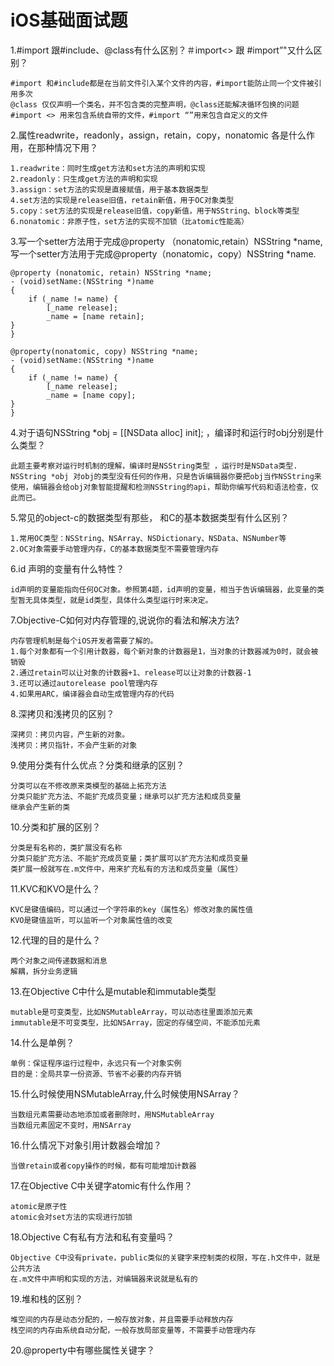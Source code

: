 # iOS基础面试题

1.#import 跟#include、@class有什么区别？＃import<> 跟 #import”"又什么区别？ 
```
#import 和#include都是在当前文件引入某个文件的内容，#import能防止同一个文件被引用多次
@class 仅仅声明一个类名，并不包含类的完整声明，@class还能解决循环包换的问题
#import <> 用来包含系统自带的文件，#import “”用来包含自定义的文件
```
2.属性readwrite，readonly，assign，retain，copy，nonatomic 各是什么作用，在那种情况下用？

```
1.readwrite：同时生成get方法和set方法的声明和实现  
2.readonly：只生成get方法的声明和实现
3.assign：set方法的实现是直接赋值，用于基本数据类型
4.set方法的实现是release旧值，retain新值，用于OC对象类型
5.copy：set方法的实现是release旧值，copy新值，用于NSString、block等类型
6.nonatomic：非原子性，set方法的实现不加锁（比atomic性能高）
```
3.写一个setter方法用于完成@property （nonatomic,retain）NSString *name,写一个setter方法用于完成@property（nonatomic，copy）NSString *name.

```
@property (nonatomic, retain) NSString *name;
- (void)setName:(NSString *)name
{
	if (_name != name) {
		[_name release];
		_name = [name retain];
}
}

@property(nonatomic, copy) NSString *name;
- (void)setName:(NSString *)name
{
	if (_name != name) {
		[_name release];
		_name = [name copy];
}
}
```

4.对于语句NSString *obj = [[NSData alloc] init]; ，编译时和运行时obj分别是什么类型？

```
此题主要考察对运行时机制的理解，编译时是NSString类型 ，运行时是NSData类型.
NSString *obj 对obj的类型没有任何的作用，只是告诉编辑器你要把obj当作NSString来使用，编辑器会给obj对象智能提醒和检测NSString的api，帮助你编写代码和语法检查，仅此而已。
```
5.常见的object-c的数据类型有那些， 和C的基本数据类型有什么区别？

```
1.常用OC类型：NSString、NSArray、NSDictionary、NSData、NSNumber等
2.OC对象需要手动管理内存，C的基本数据类型不需要管理内存
```
6.id 声明的变量有什么特性？

```
id声明的变量能指向任何OC对象。参照第4题，id声明的变量，相当于告诉编辑器，此变量的类型暂无具体类型，就是id类型，具体什么类型运行时来决定。
```
7.Objective-C如何对内存管理的,说说你的看法和解决方法?

```
内存管理机制是每个iOS开发者需要了解的。
1.每个对象都有一个引用计数器，每个新对象的计数器是1，当对象的计数器减为0时，就会被销毁
2.通过retain可以让对象的计数器+1、release可以让对象的计数器-1
3.还可以通过autorelease pool管理内存
4.如果用ARC，编译器会自动生成管理内存的代码
```
8.深拷贝和浅拷贝的区别？

```
深拷贝：拷贝内容，产生新的对象。
浅拷贝：拷贝指针，不会产生新的对象
```
9.使用分类有什么优点？分类和继承的区别？

```
分类可以在不修改原来类模型的基础上拓充方法
分类只能扩充方法、不能扩充成员变量；继承可以扩充方法和成员变量
继承会产生新的类
```
10.分类和扩展的区别？

```
分类是有名称的，类扩展没有名称
分类只能扩充方法、不能扩充成员变量；类扩展可以扩充方法和成员变量
类扩展一般就写在.m文件中，用来扩充私有的方法和成员变量（属性）
```
11.KVC和KVO是什么？

```
KVC是键值编码，可以通过一个字符串的key（属性名）修改对象的属性值
KVO是键值监听，可以监听一个对象属性值的改变
```
12.代理的目的是什么？

```
两个对象之间传递数据和消息
解耦，拆分业务逻辑
```
13.在Objective C中什么是mutable和immutable类型

```
mutable是可变类型，比如NSMutableArray，可以动态往里面添加元素
immutable是不可变类型，比如NSArray，固定的存储空间，不能添加元素
```
14.什么是单例？

```
单例：保证程序运行过程中，永远只有一个对象实例
目的是：全局共享一份资源、节省不必要的内存开销
```
15.什么时候使用NSMutableArray,什么时候使用NSArray？

```
当数组元素需要动态地添加或者删除时，用NSMutableArray
当数组元素固定不变时，用NSArray
```
16.什么情况下对象引用计数器会增加？

```
当做retain或者copy操作的时候，都有可能增加计数器
```
17.在Objective C中关键字atomic有什么作用？

```
atomic是原子性
atomic会对set方法的实现进行加锁
```
18.Objective C有私有方法和私有变量吗？

```
Objective C中没有private，public类似的关键字来控制类的权限，写在.h文件中，就是公共方法
在.m文件中声明和实现的方法，对编辑器来说就是私有的
```
19.堆和栈的区别？

```
堆空间的内存是动态分配的，一般存放对象，并且需要手动释放内存
栈空间的内存由系统自动分配，一般存放局部变量等，不需要手动管理内存
```
20.@property中有哪些属性关键字？